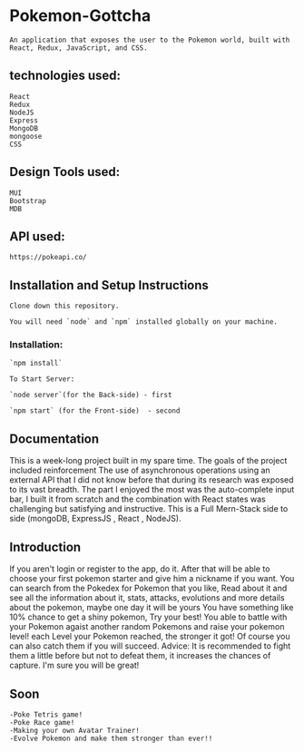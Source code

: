 # Pokemon-Gottcha
    An application that exposes the user to the Pokemon world, built with React, Redux, JavaScript, and CSS.

## technologies used:
    React
    Redux
    NodeJS
    Express
    MongoDB
    mongoose
    CSS

## Design Tools used:
    MUI
    Bootstrap
    MDB

## API used:
    https://pokeapi.co/

## Installation and Setup Instructions

    Clone down this repository. 

    You will need `node` and `npm` installed globally on your machine.  

### Installation:

    `npm install`  

    To Start Server:

    `node server`(for the Back-side) - first

    `npm start` (for the Front-side)  - second

## Documentation
This is a week-long project built in my spare time. The goals of the project included reinforcement
The use of asynchronous operations using an external API that I did not know before that during its research was exposed to its vast breadth.
The part I enjoyed the most was the auto-complete input bar, I built it from scratch and the combination with React states was challenging but satisfying and instructive.
This is a Full Mern-Stack side to side (mongoDB, ExpressJS , React , NodeJS).

## Introduction
If you aren't login or register to the app, do it.
After that will be able to choose your first pokemon starter and give him a nickname if you want.
You can search from the Pokedex for Pokemon that you like, Read about it and see all the information about it,
stats, attacks, evolutions and more details about the pokemon, maybe one day it will be yours
You have something like 10% chance to get a shiny pokemon, Try your best!
You able to battle with your Pokemon agaist another random Pokemons and raise your pokemon level!
each Level your Pokemon reached, the stronger it got!
Of course you can also catch them if you will succeed.
Advice: It is recommended to fight them a little before but not to defeat them, it increases the chances of capture.
I'm sure you will be great!

## Soon
    -Poke Tetris game!
    -Poke Race game!
    -Making your own Avatar Trainer!
    -Evolve Pokemon and make them stronger than ever!!
